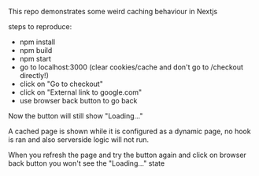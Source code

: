 This repo demonstrates some weird caching behaviour in Nextjs

steps to reproduce:

- npm install
- npm build
- npm start
- go to localhost:3000 (clear cookies/cache and don't go to /checkout directly!)
- click on "Go to checkout"
- click on "External link to google.com"
- use browser back button to go back

Now the button will still show "Loading..."

A cached page is shown while it is configured as a dynamic page, no hook is ran and also serverside logic will not run.

When you refresh the page and try the button again and click on browser back button you won't see the "Loading..." state
